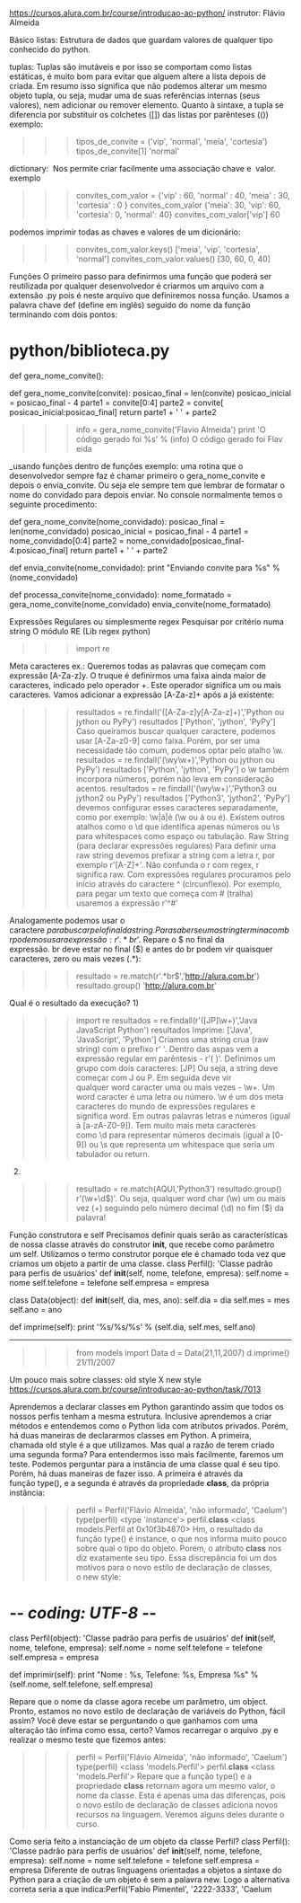 https://cursos.alura.com.br/course/introducao-ao-python/
instrutor: Flávio Almeida

Básico
listas: Estrutura de dados que guardam valores de qualquer tipo conhecido do python.

tuplas: Tuplas são imutáveis e por isso se comportam como listas estáticas, é muito bom para evitar que alguem altere a lista depois de criada. Em resumo isso significa que não podemos alterar um mesmo objeto tupla, ou seja, mudar uma de suas referências internas (seus valores), nem adicionar ou remover elemento. Quanto à sintaxe, a tupla se diferencia por substituir os colchetes ([]) das listas por parênteses (())
exemplo: 
>>> tipos_de_convite = ('vip', 'normal', 'meia', 'cortesia')
>>> tipos_de_convite[1]
>>> 'normal'

dictionary:  Nos permite criar facilmente uma associação chave e  valor. 
exemplo
>>> convites_com_valor = {'vip' : 60, 'normal' : 40, 'meia' : 30, 'cortesia' : 0 } 
>>> convites_com_valor
{'meia': 30, 'vip': 60, 'cortesia': 0, 'normal': 40}
>>> convites_com_valor['vip']
60

podemos imprimir todas as chaves e valores de um dicionário:
>>> convites_com_valor.keys()
['meia', 'vip', 'cortesia', 'normal']
>>> convites_com_valor.values()
[30, 60, 0, 40]

Funções
O primeiro passo para definirmos uma função que poderá ser reutilizada por qualquer desenvolvedor é criarmos um arquivo com a extensão .py pois é neste arquivo que definiremos nossa função. Usamos a palavra chave def (define em inglês) seguido do nome da função terminando com dois pontos:

# python/biblioteca.py

def gera_nome_convite():

def gera_nome_convite(convite):
  posicao_final = len(convite)
  posicao_inicial = posicao_final - 4
  parte1 = convite[0:4]
  parte2 = convite[ posicao_inicial:posicao_final]
  return parte1 + ' ' + parte2

>>> info = gera_nome_convite('Flavio Almeida')
>>> print 'O código gerado foi %s' % (info)
O código gerado foi Flav eida

_usando funções dentro de funções
exemplo: uma rotina que o desenvolvedor sempre faz é chamar primeiro o gera_nome_convite e depois o envia_convite. Ou seja ele sempre tem que lembrar de formatar o nome do convidado para depois enviar. No console normalmente temos o seguinte procedimento:

def gera_nome_convite(nome_convidado):
    posicao_final = len(nome_convidado)
    posicao_inicial = posicao_final - 4
    parte1 = nome_convidado[0:4]
    parte2 = nome_convidado[posicao_final-4:posicao_final]
    return parte1 + ' ' + parte2


def envia_convite(nome_convidado):
    print "Enviando convite para %s" %(nome_convidado)


def processa_convite(nome_convidado):
    nome_formatado = gera_nome_convite(nome_convidado)
    envia_convite(nome_formatado)



Expressões Regulares ou simplesmente regex
Pesquisar por critério numa string 
O módulo RE (Lib regex python)

>>> import re

Meta caracteres
ex.:
Queremos todas as palavras que começam com expressão [A-Za-z]y. O truque é definirmos uma faixa ainda maior de caracteres, indicado pelo operador +. Este operador significa um ou mais caracteres. Vamos adicionar a expressão [A-Za-z]+ após a já existente:

>>> resultados = re.findall('([A-Za-z]y[A-Za-z]+)','Python ou jython ou PyPy')
>>> resultados 
['Python', 'jython', 'PyPy']
Caso queiramos buscar qualquer caractere, podemos usar [A-Za-z0-9] como faixa. Porém, por ser uma necessidade tão comum, podemos optar pelo atalho \w. 
>>> resultados = re.findall('(\wy\w+)','Python ou jython ou PyPy')
>>> resultados
['Python', 'jython', 'PyPy']
o \w também incorpora números, porém não leva em consideração acentos.
>>> resultados = re.findall('(\wy\w+)','Python3 ou jython2 ou PyPy')
>>> resultados
['Python3', 'jython2', 'PyPy']
devemos configurar esses caracteres separadamente, como por exemplo: 
\w|á|é (\w ou á ou é).
Existem outros atalhos como o \d que identifica apenas números ou \s para whitespaces como espaço ou tabulação.
Raw String (para declarar expressões regulares)
Para definir uma raw string devemos prefixar a string com a letra r, por exemplo r'[A-Z]+'.
Não confunda o r com regex, r significa raw.
Com expressões regulares procuramos pelo início através do caractere ^ (circunflexo). Por exemplo, para pegar um texto que começa com # (tralha) usaremos a expressão r'^#'

Analogamente podemos usar o caractere $ para buscar pelo final da string. Para saber se uma string termina com br podemos usar a expressão: r'.*br$'. Repare o $ no final da expressão. br deve estar no final ($) e antes do br podem vir quaisquer caracteres, zero ou mais vezes (.*):

>>> resultado = re.match(r'.*br$','http://alura.com.br')
>>> resultado.group()
'http://alura.com.br'

Qual é o resultado da execução?
1)
>>> import re
>>> resultados = re.findall(r'([JP]\w+)','Java JavaScript Python')
>>> resultados
Imprime: ['Java', 'JavaScript', 'Python']
Criamos uma string crua (raw string) com o prefixo r' '. Dentro das aspas vem a expressão regular em parêntesis - r'( )'.
Definimos um grupo com dois caracteres: [JP] Ou seja, a string deve começar com J ou P. Em seguida deve vir qualquer word caracter uma ou mais vezes - \w+. Um word caracter é uma letra ou número.
\w é um dos meta caracteres do mundo de expressões regulares e significa word. Em outras palavras letras e números (igual à [a-zA-Z0-9]). Tem muito mais meta caracteres como \d para representar números decimais (igual a [0-9]) ou \s que representa um whitespace que seria um tabulador ou return.


2)
>>> resultado = re.match(AQUI,'Python3')
>>> resultado.group()
r'(\w+\d$)'. Ou seja, qualquer word char (\w) um ou mais vez (+) seguindo pelo número decimal (\d) no fim ($) da palavra!

Função construtora e self
Precisamos definir quais serão as características de nossa classe através do construtor __init__, que recebe como parâmetro um self. Utilizamos o termo construtor porque ele é chamado toda vez que criamos um objeto a partir de uma classe.
class Perfil():
   'Classe padrão para perfis de usuários'
   def __init__(self, nome, telefone, empresa):
      self.nome = nome
      self.telefone = telefone
      self.empresa = empresa

class Data(object):
   def __init__(self, dia, mes, ano):
      self.dia = dia
      self.mes = mes
      self.ano = ano

   def imprime(self):
      print '%s/%s/%s' % (self.dia, self.mes, self.ano)

---
>>> from models import Data
>>> d = Data(21,11,2007)
>>> d.imprime()
21/11/2007



Um pouco mais sobre classes: old style X new style
https://cursos.alura.com.br/course/introducao-ao-python/task/7013

Aprendemos a declarar classes em Python garantindo assim que todos os nossos perfis tenham a mesma estrutura. Inclusive aprendemos a criar métodos e entendemos como o Python lida com atributos privados.
Porém, há duas maneiras de declararmos classes em Python. A primeira, chamada old style é a que utilizamos. Mas qual a razão de terem criado uma segunda forma? Para entendermos isso mais facilmente, faremos um teste. Podemos perguntar para a instância de uma classe qual é seu tipo. Porém, há duas maneiras de fazer isso. A primeira é através da função type(), e a segunda é através da propriedade __class__, da própria instância:

>>> perfil = Perfil('Flávio Almeida', 'não informado', 'Caelum')
>>> type(perfil)
<type 'instance'>
>>> perfil.__class__
<class models.Perfil at 0x10f3b4870>
Hm, o resultado da função type() é instance, o que nos informa muito pouco sobre qual o tipo do objeto. Porém, o atributo __class__ nos diz exatamente seu tipo. Essa discrepância foi um dos motivos para o novo estilo de declaração de classes, o new style:

# -*- coding: UTF-8 -*-
class Perfil(object):
   'Classe padrão para perfis de usuários'
   def __init__(self, nome, telefone, empresa):
      self.nome = nome
      self.telefone = telefone
      self.empresa = empresa

   def imprimir(self):
      print "Nome : %s, Telefone: %s, Empresa %s" % (self.nome, self.telefone, self.empresa)   

Repare que o nome da classe agora recebe um parâmetro, um object. Pronto, estamos no novo estilo de declaração de variáveis do Python, fácil assim? Você deve estar se perguntando o que ganhamos com uma alteração tão ínfima como essa, certo? Vamos recarregar o arquivo .py e realizar o mesmo teste que fizemos antes:

>>> perfil = Perfil('Flávio Almeida', 'não informado', 'Caelum')
>>> type(perfil)
<class 'models.Perfil'>
>>> perfil.__class__
<class 'models.Perfil'>
Repare que a função type() e a propriedade __class__ retornam agora um mesmo valor, o nome da classe. Esta é apenas uma das diferenças, pois o novo estilo de declaração de classes adiciona novos recursos na linguagem. Veremos alguns deles durante o curso.


Como seria feito a instanciação de um objeto da classe Perfil?
class Perfil():
   'Classe padrão para perfis de usuários'
   def __init__(self, nome, telefone, empresa):
      self.nome = nome
      self.telefone = telefone
      self.empresa = empresa
Diferente de outras linguagens orientadas a objetos a sintaxe do Python para a criação de um objeto é sem a palavra new.
Logo a alternativa correta seria a que indica:Perfil('Fabio Pimentel', '2222-3333', 'Caelum

